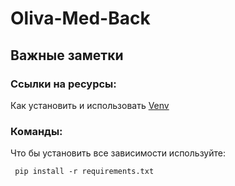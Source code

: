 # Oliva-Med-Back
## Важные  заметки
### Ссылки на ресурсы:
Как установить и использовать [Venv](https://python.land/virtual-environments/virtualenv)

### Команды:

Что бы установить все зависимости используйте:
```
 pip install -r requirements.txt
```
